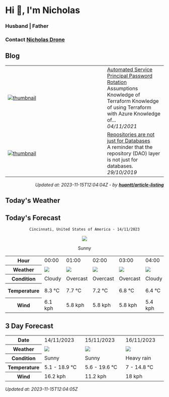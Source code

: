 # Hi 👋, I'm Nicholas

### Husband | Father

### Contact [Nicholas Drone](mailto:ndrone@gmail.com)



## Blog

<table>
        <tr>
            <td width="300px">
                <a href="https://dev.to/ndrone/automated-service-principal-password-rotation-571f"><img src="https://res.cloudinary.com/practicaldev/image/fetch/s--2zUHKOoF--/c_imagga_scale,f_auto,fl_progressive,h_420,q_auto,w_1000/https://dev-to-uploads.s3.amazonaws.com/uploads/articles/6a2q7bpyuoqo6cso1i9x.png" alt="thumbnail"></a>
            </td>
            <td>
                <a href="https://dev.to/ndrone/automated-service-principal-password-rotation-571f">Automated Service Principal Password Rotation</a>
                <div>Assumptions    Knowledge of Terraform Knowledge of using Terraform with Azure Knowledge of...</div>
                <div><i>04/11/2021</i></div>
            </td>
        </tr>
        <tr>
            <td width="300px">
                <a href="https://dev.to/ndrone/repositories-are-not-just-for-databases-4a85"><img src="https://res.cloudinary.com/practicaldev/image/fetch/s--Eoi75OU_--/c_imagga_scale,f_auto,fl_progressive,h_420,q_auto,w_1000/https://raw.githubusercontent.com/ndrone/dev.to/master/blog-posts/repositories-are-not-just-for-db/assets/cover.png" alt="thumbnail"></a>
            </td>
            <td>
                <a href="https://dev.to/ndrone/repositories-are-not-just-for-databases-4a85">Repositories are not just for Databases</a>
                <div>A reminder that the repository (DAO) layer is not just for databases.</div>
                <div><i>29/10/2019</i></div>
            </td>
        </tr>
</table>

<div align="right">

*Updated at: 2023-11-15T12:04:04Z - by **[huantt/article-listing](https://github.com/huantt/article-listing)***

</div>



## Today's Weather



## Today's Forecast
<div align="center">

`Cincinnati, United States of America - 14/11/2023`

<img src="https://cdn.weatherapi.com/weather/64x64/day/113.png"/>

Sunny

</div>


<table>
    <tr>
        <th>Hour</th>
        <td>00:00</td><td>01:00</td><td>02:00</td><td>03:00</td><td>04:00</td><td>05:00</td><td>06:00</td><td>07:00</td><td>08:00</td><td>09:00</td><td>10:00</td><td>11:00</td><td>12:00</td><td>13:00</td><td>14:00</td><td>15:00</td><td>16:00</td><td>17:00</td><td>18:00</td><td>19:00</td><td>20:00</td><td>21:00</td><td>22:00</td><td>23:00</td>
    </tr>
    <tr>
        <th>Weather</th>
        <td><img src="https://cdn.weatherapi.com/weather/64x64/night/119.png"></img></td><td><img src="https://cdn.weatherapi.com/weather/64x64/night/122.png"></img></td><td><img src="https://cdn.weatherapi.com/weather/64x64/night/122.png"></img></td><td><img src="https://cdn.weatherapi.com/weather/64x64/night/122.png"></img></td><td><img src="https://cdn.weatherapi.com/weather/64x64/night/119.png"></img></td><td><img src="https://cdn.weatherapi.com/weather/64x64/night/113.png"></img></td><td><img src="https://cdn.weatherapi.com/weather/64x64/night/113.png"></img></td><td><img src="https://cdn.weatherapi.com/weather/64x64/night/113.png"></img></td><td><img src="https://cdn.weatherapi.com/weather/64x64/day/113.png"></img></td><td><img src="https://cdn.weatherapi.com/weather/64x64/day/113.png"></img></td><td><img src="https://cdn.weatherapi.com/weather/64x64/day/113.png"></img></td><td><img src="https://cdn.weatherapi.com/weather/64x64/day/113.png"></img></td><td><img src="https://cdn.weatherapi.com/weather/64x64/day/113.png"></img></td><td><img src="https://cdn.weatherapi.com/weather/64x64/day/113.png"></img></td><td><img src="https://cdn.weatherapi.com/weather/64x64/day/113.png"></img></td><td><img src="https://cdn.weatherapi.com/weather/64x64/day/113.png"></img></td><td><img src="https://cdn.weatherapi.com/weather/64x64/day/113.png"></img></td><td><img src="https://cdn.weatherapi.com/weather/64x64/day/113.png"></img></td><td><img src="https://cdn.weatherapi.com/weather/64x64/night/113.png"></img></td><td><img src="https://cdn.weatherapi.com/weather/64x64/night/113.png"></img></td><td><img src="https://cdn.weatherapi.com/weather/64x64/night/113.png"></img></td><td><img src="https://cdn.weatherapi.com/weather/64x64/night/113.png"></img></td><td><img src="https://cdn.weatherapi.com/weather/64x64/night/113.png"></img></td><td><img src="https://cdn.weatherapi.com/weather/64x64/night/113.png"></img></td>
    </tr>
    <tr>
        <th>Condition</th>
        <td width="200px">Cloudy</td><td width="200px">Overcast</td><td width="200px">Overcast</td><td width="200px">Overcast</td><td width="200px">Cloudy</td><td width="200px">Clear</td><td width="200px">Clear</td><td width="200px">Clear</td><td width="200px">Sunny</td><td width="200px">Sunny</td><td width="200px">Sunny</td><td width="200px">Sunny</td><td width="200px">Sunny</td><td width="200px">Sunny</td><td width="200px">Sunny</td><td width="200px">Sunny</td><td width="200px">Sunny</td><td width="200px">Sunny</td><td width="200px">Clear</td><td width="200px">Clear</td><td width="200px">Clear</td><td width="200px">Clear</td><td width="200px">Clear</td><td width="200px">Clear</td>
    </tr>
    <tr>
        <th>Temperature</th>
        <td>8.3 °C</td><td>7.7 °C</td><td>7.2 °C</td><td>6.8 °C</td><td>6.4 °C</td><td>6 °C</td><td>5.5 °C</td><td>5.3 °C</td><td>5.1 °C</td><td>5.1 °C</td><td>7 °C</td><td>12 °C</td><td>14.7 °C</td><td>16.6 °C</td><td>17.4 °C</td><td>18 °C</td><td>18.2 °C</td><td>18.6 °C</td><td>18.9 °C</td><td>18.1 °C</td><td>14.3 °C</td><td>13.5 °C</td><td>12.8 °C</td><td>12.3 °C</td>
    </tr>
    <tr>
        <th>Wind</th>
        <td>6.1 kph</td><td>5.8 kph</td><td>5.8 kph</td><td>5.8 kph</td><td>5.4 kph</td><td>5.8 kph</td><td>6.8 kph</td><td>3.6 kph</td><td>6.1 kph</td><td>7.6 kph</td><td>7.2 kph</td><td>11.5 kph</td><td>14.4 kph</td><td>15.8 kph</td><td>16.2 kph</td><td>15.5 kph</td><td>14 kph</td><td>11.2 kph</td><td>9 kph</td><td>7.6 kph</td><td>7.9 kph</td><td>7.2 kph</td><td>7.6 kph</td><td>7.9 kph</td>
    </tr>
</table>


## 3 Day Forecast


<table>
    <tr>
        <th>Date</th>
        <td>14/11/2023</td><td>15/11/2023</td><td>16/11/2023</td>
    </tr>
    <tr>
        <th>Weather</th>
        <td><img src="https://cdn.weatherapi.com/weather/64x64/day/113.png"/></td><td><img src="https://cdn.weatherapi.com/weather/64x64/day/113.png"/></td><td><img src="https://cdn.weatherapi.com/weather/64x64/day/308.png"/></td>
    </tr>
    <tr>
        <th>Condition</th>
        <td width="200px">Sunny</td><td width="200px">Sunny</td><td width="200px">Heavy rain</td>
    </tr>
    <tr>
        <th>Temperature</th>
        <td>5.1 -  18.9 °C</td><td>5.6 -  19.6 °C</td><td>7 -  14.8 °C</td>
    </tr>
    <tr>
        <th>Wind</th>
        <td>16.2 kph</td><td>11.2 kph</td><td>18 kph</td>
    </tr>
</table>


*Updated at: 2023-11-15T12:04:05Z*



